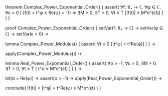 theorem Complex_Power_Exponential_Order() {
  assert(
    ∀f: ℝ₊ → ℂ, ∀φ ∈ ℂ, ∀ε > 0 [
      (f(t) = t^φ ∧ Re(φ) > -1) ⇒ 
      ∃M > 0, ∃T > 0, ∀t ≥ T [|f(t)| ≤ M*e^(εt)]
    ]
  )
}

proof Complex_Power_Exponential_Order() {
  setVar(f: ℝ₊ → ℂ) →
  setVar(φ ∈ ℂ) →
  setVar(ε > 0) →
  
  lemma Complex_Power_Modulus() {
    assert(
      ∀t > 0 [|t^φ| = t^Re(φ)]
    )
  } →
  
  apply(Complex_Power_Modulus()) →
  
  lemma Real_Power_Exponential_Order() {
    assert(
      ∀α > -1, ∀ε > 0, ∃M > 0, ∃T > 0, ∀t ≥ T [
        t^α ≤ M*e^(εt)
      ]
    )
  } →
  
  let(α = Re(φ)) →
  assert(α > -1) →
  apply(Real_Power_Exponential_Order()) →
  
  conclude(
    |f(t)| = |t^φ| = t^Re(φ) ≤ M*e^(εt)
  )
}